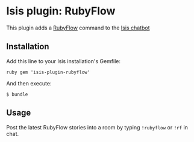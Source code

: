 # Isis plugin: RubyFlow

This plugin adds a [RubyFlow](http://www.rubyflow.com) command to the [Isis chatbot](https://github.com/silentgrowl/isis)

## Installation

Add this line to your Isis installation's Gemfile:

``ruby
gem 'isis-plugin-rubyflow'
``

And then execute:

    $ bundle

## Usage

Post the latest RubyFlow stories into a room by typing ```!rubyflow``` or ```!rf``` in chat.
